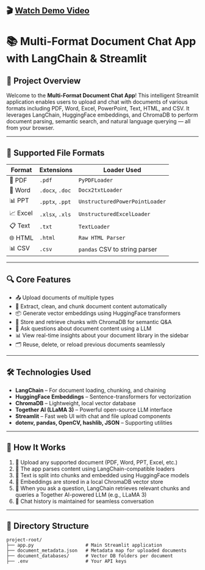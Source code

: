 ## 🎬 [**Watch Demo Video**](https://drive.google.com/file/d/1mzYB5GoM_DAO4OxWrFPerIzl0evd70oN/view?usp=sharing)

# 📚 Multi-Format Document Chat App with LangChain & Streamlit

## 📌 **Project Overview**
Welcome to the **Multi-Format Document Chat App**! This intelligent Streamlit application enables users to upload and chat with documents of various formats including PDF, Word, Excel, PowerPoint, Text, HTML, and CSV. It leverages LangChain, HuggingFace embeddings, and ChromaDB to perform document parsing, semantic search, and natural language querying — all from your browser.

---

## 📂 **Supported File Formats**

| Format     | Extensions                | Loader Used                      |
|------------|---------------------------|----------------------------------|
| 📄 PDF     | `.pdf`                    | `PyPDFLoader`                    |
| 📝 Word    | `.docx`, `.doc`           | `Docx2txtLoader`                 |
| 📊 PPT     | `.pptx`, `.ppt`           | `UnstructuredPowerPointLoader`   |
| 📈 Excel   | `.xlsx`, `.xls`           | `UnstructuredExcelLoader`        |
| 📋 Text    | `.txt`                    | `TextLoader`                     |
| 🌐 HTML    | `.html`                   | `Raw HTML Parser`                |
| 📊 CSV     | `.csv`                    | `pandas` CSV to string parser    |

---

## 🔍 **Core Features**

- 📤 Upload documents of multiple types  
- 🧠 Extract, clean, and chunk document content automatically  
- 📦 Generate vector embeddings using HuggingFace transformers  
- 🧠 Store and retrieve chunks with ChromaDB for semantic Q&A  
- 💬 Ask questions about document content using a LLM  
- 📊 View real-time insights about your document library in the sidebar  
- 🗂️ Reuse, delete, or reload previous documents seamlessly

---

## 🛠️ **Technologies Used**

- **LangChain** – For document loading, chunking, and chaining
- **HuggingFace Embeddings** – Sentence-transformers for vectorization
- **ChromaDB** – Lightweight, local vector database
- **Together AI (LLaMA 3)** – Powerful open-source LLM interface
- **Streamlit** – Fast web UI with chat and file upload components
- **dotenv, pandas, OpenCV, hashlib, JSON** – Supporting utilities

---

## 🧠 **How It Works**

1. 📂 Upload any supported document (PDF, Word, PPT, Excel, etc.)
2. 🧹 The app parses content using LangChain-compatible loaders
3. 📎 Text is split into chunks and embedded using HuggingFace models
4. 🧠 Embeddings are stored in a local ChromaDB vector store
5. 💬 When you ask a question, LangChain retrieves relevant chunks and queries a Together AI-powered LLM (e.g., LLaMA 3)
6. 🔁 Chat history is maintained for seamless conversation

---

## 📁 **Directory Structure**
```
project-root/
├── app.py                   # Main Streamlit application
├── document_metadata.json   # Metadata map for uploaded documents
├── document_databases/      # Vector DB folders per document
├── .env                     # Your API keys
```

